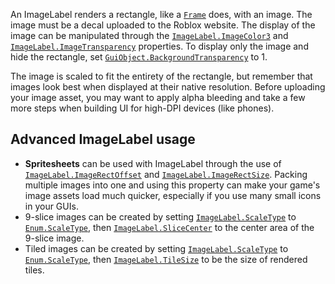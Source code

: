 An ImageLabel renders a rectangle, like a [`Frame`](https://create.roblox.com/docs/reference/engine/classes/Frame) does, with an image.
The image must be a decal uploaded to the Roblox website. The display of the
image can be manipulated through the [`ImageLabel.ImageColor3`](https://create.roblox.com/docs/reference/engine/classes/ImageLabel#ImageColor3) and
[`ImageLabel.ImageTransparency`](https://create.roblox.com/docs/reference/engine/classes/ImageLabel#ImageTransparency) properties. To display only the image and
hide the rectangle, set [`GuiObject.BackgroundTransparency`](https://create.roblox.com/docs/reference/engine/classes/GuiObject#BackgroundTransparency) to 1.

The image is scaled to fit the entirety of the rectangle, but remember that
images look best when displayed at their native resolution. Before uploading
your image asset, you may want to apply alpha bleeding and take a few more
steps when building UI for high-DPI devices (like phones).
## Advanced ImageLabel usage

- **Spritesheets** can be used with ImageLabel through the use of
[`ImageLabel.ImageRectOffset`](https://create.roblox.com/docs/reference/engine/classes/ImageLabel#ImageRectOffset) and [`ImageLabel.ImageRectSize`](https://create.roblox.com/docs/reference/engine/classes/ImageLabel#ImageRectSize).
Packing multiple images into one and using this property can make your
game's image assets load much quicker, especially if you use many small
icons in your GUIs.
- 9-slice images can be created by setting [`ImageLabel.ScaleType`](https://create.roblox.com/docs/reference/engine/classes/ImageLabel#ScaleType) to
[`Enum.ScaleType`](https://create.roblox.com/docs/reference/engine/enums/ScaleType), then [`ImageLabel.SliceCenter`](https://create.roblox.com/docs/reference/engine/classes/ImageLabel#SliceCenter) to the center
area of the 9-slice image.
- Tiled images can be created by setting [`ImageLabel.ScaleType`](https://create.roblox.com/docs/reference/engine/classes/ImageLabel#ScaleType) to
[`Enum.ScaleType`](https://create.roblox.com/docs/reference/engine/enums/ScaleType), then [`ImageLabel.TileSize`](https://create.roblox.com/docs/reference/engine/classes/ImageLabel#TileSize) to be the size of
rendered tiles.